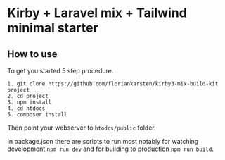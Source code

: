 # Kirby + Laravel mix + Tailwind minimal starter
## How to use
To get you started 5 step procedure.
```
1. git clone https://github.com/floriankarsten/kirby3-mix-build-kit project
2. cd project
3. npm install
4. cd htdocs
5. composer install
```

Then point your webserver to ```htodcs/public``` folder.

In package.json there are scripts to run most notably for watching development ```npm run dev``` and for building to production ```npm run build```.
